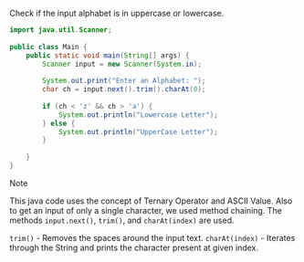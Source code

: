 Check if the input alphabet is in uppercase or lowercase.

```java
import java.util.Scanner;  
  
public class Main {  
    public static void main(String[] args) {  
        Scanner input = new Scanner(System.in);  
  
        System.out.print("Enter an Alphabet: ");  
        char ch = input.next().trim().charAt(0);  
  
        if (ch < 'z' && ch > 'a') {  
            System.out.println("Lowercase Letter");  
        } else {  
            System.out.println("UpperCase Letter");  
        }  
  
    }  
}
```

> [!NOTE]
> This java code uses the concept of Ternary Operator and ASCII Value. Also to get an input of only a single character, we used method chaining. The methods `input.next()`, `trim()`, and `charAt(index)` are used.
> 
> `trim()` - Removes the spaces around the input text.
> `charAt(index)` - Iterates through the String and prints the character present at given index.